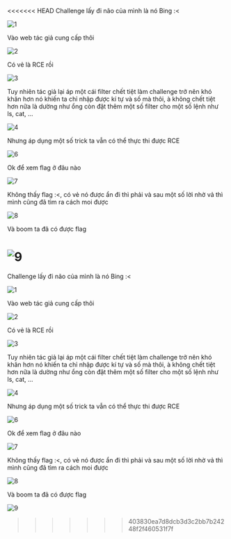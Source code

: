 <<<<<<< HEAD
Challenge lấy đi não của mình là nó Bing :<


![1](./1.png)

Vào web tác giả cung cấp thôi


![2](./2.png)


Có vẻ là RCE rồi 

![3](./3.png)


Tuy nhiên tác giả lại áp một cái filter chết tiệt làm challenge trở nên khó khăn hơn nó khiến ta chỉ nhập được kí tự và số mà thôi, à không chết tiệt hơn nữa là dường như ổng còn đặt thêm một số filter cho một số lệnh như ls, cat, ... 


![4](./4.png)


Nhưng áp dụng một số trick ta vẫn có thể thực thi được RCE


![6](./6.png)

Ok để xem flag ở đâu nào 

![7](./7.png)


Không thấy flag :<, có vẻ nó được ẩn đi thì phải và sau một số lời nhờ vả thì mình cũng đã tìm ra cách moi được

![8](./8.png)


Và boom ta đã có được flag


![9](./9.png)
=======
Challenge lấy đi não của mình là nó Bing :<


![1](./1.png)

Vào web tác giả cung cấp thôi


![2](./2.png)


Có vẻ là RCE rồi 

![3](./3.png)


Tuy nhiên tác giả lại áp một cái filter chết tiệt làm challenge trở nên khó khăn hơn nó khiến ta chỉ nhập được kí tự và số mà thôi, à không chết tiệt hơn nữa là dường như ổng còn đặt thêm một số filter cho một số lệnh như ls, cat, ... 


![4](./4.png)


Nhưng áp dụng một số trick ta vẫn có thể thực thi được RCE


![6](./6.png)

Ok để xem flag ở đâu nào 

![7](./7.png)


Không thấy flag :<, có vẻ nó được ẩn đi thì phải và sau một số lời nhờ vả thì mình cũng đã tìm ra cách moi được

![8](./8.png)


Và boom ta đã có được flag


![9](./9.png)
>>>>>>> 403830ea7d8dcb3d3c2bb7b24248f2f460531f7f
